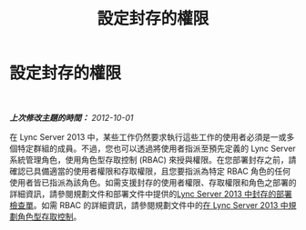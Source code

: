 ﻿---
title: 設定封存的權限
TOCTitle: 設定封存的權限
ms:assetid: 67f97c94-52f5-4a83-a35c-8c307d5de9a4
ms:mtpsurl: https://technet.microsoft.com/zh-tw/library/JJ204961(v=OCS.15)
ms:contentKeyID: 49291182
ms.date: 08/10/2015
mtps_version: v=OCS.15
ms.translationtype: HT
---

# 設定封存的權限

 

_**上次修改主題的時間：** 2012-10-01_

在 Lync Server 2013 中，某些工作仍然要求執行這些工作的使用者必須是一或多個特定群組的成員。不過，您也可以透過將使用者指派至預先定義的 Lync Server 系統管理角色，使用角色型存取控制 (RBAC) 來授與權限。在您部署封存之前，請確認已具備適當的使用者權限和存取權限，且您要指派為特定 RBAC 角色的任何使用者皆已指派為該角色。如需支援封存的使用者權限、存取權限和角色之部署的詳細資訊，請參閱規劃文件和部署文件中提供的[Lync Server 2013 中封存的部署檢查單](lync-server-2013-deployment-checklist-for-archiving.md)。如需 RBAC 的詳細資訊，請參閱規劃文件中的[在 Lync Server 2013 中規劃角色型存取控制](lync-server-2013-planning-for-role-based-access-control.md)。

